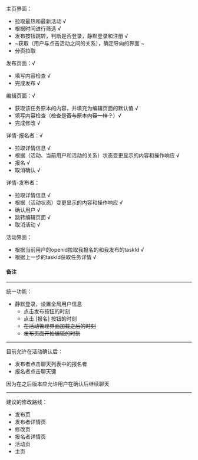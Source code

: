 主页界面：

- 拉取最热和最新活动 √
- 根据时间进行筛选 √
- 发布按钮跳转，判断是否登录，静默登录和注册 √
- ~获取（用户与点击活动之间的关系），确定导向的界面 ~
- ~~分页拉取~~



发布页面：√

- 填写内容检查 √
- 完成发布 √



编辑页面：√

- 获取该任务原本的内容，并填充为编辑页面的默认值 √
- 填写内容检查（~~检查是否与原本内容一样？~~）√
- 完成修改 √



详情-报名者：√

- 拉取详情信息 √
- 根据（活动、当前用户和活动的关系）状态变更显示的内容和操作响应 √
- 报名 √
- 取消确认 √



详情-发布者：

- 拉取详情信息 √
- 根据（活动状态）变更显示的内容和操作响应 √
- 确认用户 √
- 跳转编辑页面 √
- 取消活动 √



活动界面：

- 根据当前用户的openid拉取我报名的和我发布的taskId √
- 根据上一步的taskId获取任务详情 √





#### 备注

---

统一功能：

- 静默登录，设置全局用户信息
  - 点击发布按钮的时刻
  - 点击 [报名] 按钮的时刻
  - ~~在活动管理界面加载之后的时刻~~
  - ~~发布页面开始编辑的时刻~~



---

目前允许在活动确认后：

- 发布者点击聊天列表中的报名者
- 报名者点击聊天键

因为在之后版本应允许用户在确认后继续聊天



---

建议的修改路线：

- 发布页
- 发布者详情页
- 修改页
- 报名者详情页
- 活动页
- 主页

